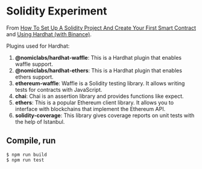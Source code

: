 # Solidity Experiment

From [How To Set Up A Solidity Project And Create Your First Smart Contract]
and [Using Hardhat (with Binance)].

Plugins used for Hardhat:

1. **@nomiclabs/hardhat-waffle**: This is a Hardhat plugin that enables waffle support.
2. **@nomiclabs/hardhat-ethers**: This is a Hardhat plugin that enables ethers support.
3. **ethereum-waffle**: Waffle is a Solidity testing library. It allows writing tests for contracts with JavaScript.
4. **chai**: Chai is an assertion library and provides functions like expect.
5. **ethers**: This is a popular Ethereum client library. It allows you to interface with blockchains that implement the Ethereum API.
6. **solidity-coverage**: This library gives coverage reports on unit tests with the help of Istanbul.

## Compile, run

```console
$ npm run build
$ npm run test
```

[How To Set Up A Solidity Project And Create Your First Smart Contract]: https://blog.oliverjumpertz.dev/how-to-set-up-a-solidity-project-and-create-your-first-smart-contract
[Using Hardhat (with Binance)]: https://docs.binance.org/smart-chain/developer/deploy/hardhat.html